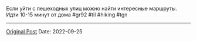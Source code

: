 Если уйти с пешеходных улиц можно найти интересные маршруты. Идти 10-15 минут от дома #gr92 #til #hiking #tgn

---
[Original Post](https://t.me/lev2tarragona/238)
Date: 2022-09-25
